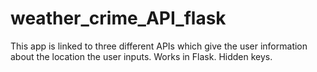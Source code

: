 # weather_crime_API_flask

This app is linked to three different APIs which give the user information about the location the user inputs. Works in Flask. Hidden keys. 
